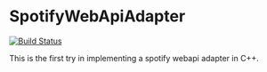 # SpotifyWebApiAdapter

[![Build Status](https://travis-ci.org/towa7bc/SpotifyWebApiAdapter.svg?branch=master)](https://travis-ci.org/towa7bc/SpotifyWebApiAdapter)

This is the first try in implementing a spotify webapi adapter in C++.
